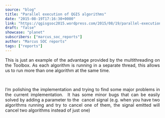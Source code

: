 ```yaml
---
source: "blog"
title: "Parallel execution of QGIS algorithms"
date: "2015-08-19T17:16:30+0000"
link: "https://qgisgsoc2015.wordpress.com/2015/08/19/parallel-execution-of-qgis-algorithms/"
draft: "false"
showcase: "planet"
subscribers: ["marcus_soc_reports"]
author: "Marcus SOC reports"
tags: ["reports"]
---
```


<p align="justify">This is just an example of the advantage provided by the multithreading on the Toolbox. As each algorithm is running in a separate thread, this allows us to run more than one algorithm at the same time.</p>
<div class="jetpack-video-wrapper"></div>
<p>&nbsp;</p>
<p align="justify">I&#8217;m polishing the implementation and trying to find some major problems in the current implementation.  It has some minor bugs that can be easily solved by adding a parameter to the  cancel signal (e.g. when you have two algorithms running and try to cancel one of them, the signal emitted will cancel two algorithms instead of just one)</p>
